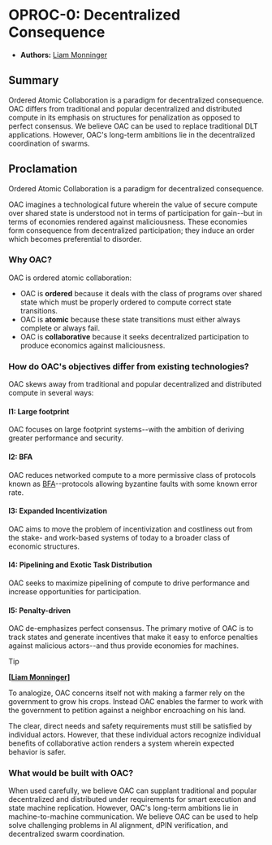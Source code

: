 # OPROC-0: Decentralized Consequence
- **Authors:** [Liam Monninger](mailto:liam@ramate.io)

## Summary
Ordered Atomic Collaboration is a paradigm for decentralized consequence. OAC differs from traditional and popular decentralized and distributed compute in its emphasis on structures for penalization as opposed to perfect consensus. We believe OAC can be used to replace traditional DLT applications. However, OAC's long-term ambitions lie in the decentralized coordination of swarms. 

## Proclamation
Ordered Atomic Collaboration is a paradigm for decentralized consequence. 

OAC imagines a technological future wherein the value of secure compute over shared state is understood not in terms of participation for gain--but in terms of economies rendered against maliciousness. These economies form consequence from decentralized participation; they induce an order which becomes preferential to disorder.

### Why OAC?
OAC is ordered atomic collaboration:
- OAC is **ordered** because it deals with the class of programs over shared state which must be properly ordered to compute correct state transitions. 
- OAC is **atomic** because these state transitions must either always complete or always fail. 
- OAC is **collaborative** because it seeks decentralized participation to produce economics against maliciousness. 

### How do OAC's objectives differ from existing technologies?
OAC skews away from traditional and popular decentralized and distributed compute in several ways:

#### I1: Large footprint
OAC focuses on large footprint systems--with the ambition of deriving greater performance and security. 

#### I2: BFA
OAC reduces networked compute to a more permissive class of protocols known as [BFA](../../../oart/oera-000-000-000-dulan/oart-000-000-001-bfa/README.md)--protocols allowing byzantine faults with some known error rate. 

#### I3: Expanded Incentivization
OAC aims to move the problem of incentivization and costliness out from the stake- and work-based systems of today to a broader class of economic structures. 

#### I4: Pipelining and Exotic Task Distribution
OAC seeks to maximize pipelining of compute to drive performance and increase opportunities for participation. 

#### I5: Penalty-driven
OAC de-emphasizes perfect consensus. The primary motive of OAC is to track states and generate incentives that make it easy to enforce penalties against malicious actors--and thus provide economies for machines. 

> [!TIP]
>
> **[[Liam Monninger](mailto:liam@ramate.io)]**
>
> To analogize, OAC concerns itself not with making a farmer rely on the government to grow his crops. Instead OAC enables the farmer to work with the government to petition against a neighbor encroaching on his land.
>
> The clear, direct needs and safety requirements must still be satisfied by individual actors. However, that these individual actors recognize individual benefits of collaborative action renders a system wherein expected behavior is safer. 

### What would be built with OAC?
When used carefully, we believe OAC can supplant traditional and popular decentralized and distributed under requirements for smart execution and state machine replication. However, OAC's long-term ambitions lie in machine-to-machine communication. We believe OAC can be used to help solve challenging problems in AI alignment, dPIN verification, and decentralized swarm coordination.